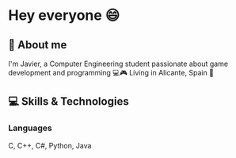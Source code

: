 # Hey everyone 😄

## 👤 About me
I'm Javier, a Computer Engineering student passionate about game development and programming 💻🎮
Living in Alicante, Spain 📍

## 💻 Skills & Technologies
### Languages
C, C++, C#, Python, Java


<!--
**javiiervm/javiiervm** is a ✨ _special_ ✨ repository because its `README.md` (this file) appears on your GitHub profile.

Here are some ideas to get you started:

- 🔭 I’m currently working on ...
- 🌱 I’m currently learning ...
- 👯 I’m looking to collaborate on ...
- 🤔 I’m looking for help with ...
- 💬 Ask me about ...
- 📫 How to reach me: ...
- 😄 Pronouns: ...
- ⚡ Fun fact: ...
-->

